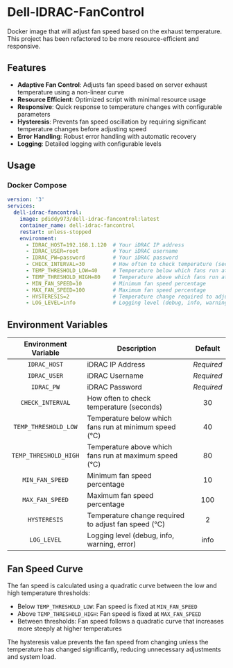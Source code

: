 # Dell-IDRAC-FanControl
 
Docker image that will adjust fan speed based on the exhaust temperature. This project has been refactored to be more resource-efficient and responsive.

## Features

- **Adaptive Fan Control**: Adjusts fan speed based on server exhaust temperature using a non-linear curve
- **Resource Efficient**: Optimized script with minimal resource usage
- **Responsive**: Quick response to temperature changes with configurable parameters
- **Hysteresis**: Prevents fan speed oscillation by requiring significant temperature changes before adjusting speed
- **Error Handling**: Robust error handling with automatic recovery
- **Logging**: Detailed logging with configurable levels

## Usage

### Docker Compose

```yml
version: '3'
services:
  dell-idrac-fancontrol:
    image: pdiddy973/dell-idrac-fancontrol:latest
    container_name: dell-idrac-fancontrol
    restart: unless-stopped
    environment:
      - IDRAC_HOST=192.168.1.120  # Your iDRAC IP address
      - IDRAC_USER=root           # Your iDRAC username
      - IDRAC_PW=password         # Your iDRAC password
      - CHECK_INTERVAL=30         # How often to check temperature (seconds)
      - TEMP_THRESHOLD_LOW=40     # Temperature below which fans run at minimum speed (°C)
      - TEMP_THRESHOLD_HIGH=80    # Temperature above which fans run at maximum speed (°C)
      - MIN_FAN_SPEED=10          # Minimum fan speed percentage
      - MAX_FAN_SPEED=100         # Maximum fan speed percentage
      - HYSTERESIS=2              # Temperature change required to adjust fan speed (°C)
      - LOG_LEVEL=info            # Logging level (debug, info, warning, error)
```

## Environment Variables

| Environment Variable | Description | Default |
| :----: | --- | :----: |
| `IDRAC_HOST` | iDRAC IP Address | *Required* |
| `IDRAC_USER` | iDRAC Username | *Required* |
| `IDRAC_PW` | iDRAC Password | *Required* |
| `CHECK_INTERVAL` | How often to check temperature (seconds) | 30 |
| `TEMP_THRESHOLD_LOW` | Temperature below which fans run at minimum speed (°C) | 40 |
| `TEMP_THRESHOLD_HIGH` | Temperature above which fans run at maximum speed (°C) | 80 |
| `MIN_FAN_SPEED` | Minimum fan speed percentage | 10 |
| `MAX_FAN_SPEED` | Maximum fan speed percentage | 100 |
| `HYSTERESIS` | Temperature change required to adjust fan speed (°C) | 2 |
| `LOG_LEVEL` | Logging level (debug, info, warning, error) | info |

## Fan Speed Curve

The fan speed is calculated using a quadratic curve between the low and high temperature thresholds:

- Below `TEMP_THRESHOLD_LOW`: Fan speed is fixed at `MIN_FAN_SPEED`
- Above `TEMP_THRESHOLD_HIGH`: Fan speed is fixed at `MAX_FAN_SPEED`
- Between thresholds: Fan speed follows a quadratic curve that increases more steeply at higher temperatures

The hysteresis value prevents the fan speed from changing unless the temperature has changed significantly, reducing unnecessary adjustments and system load.
